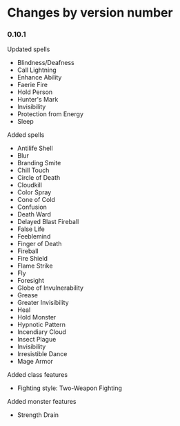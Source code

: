 # Changes by version number

### 0.10.1

Updated spells

- Blindness/Deafness
- Call Lightning
- Enhance Ability
- Faerie Fire
- Hold Person
- Hunter's Mark
- Invisibility
- Protection from Energy
- Sleep

Added spells

- Antilife Shell
- Blur
- Branding Smite
- Chill Touch
- Circle of Death
- Cloudkill
- Color Spray
- Cone of Cold
- Confusion
- Death Ward
- Delayed Blast Fireball
- False Life
- Feeblemind
- Finger of Death
- Fireball
- Fire Shield
- Flame Strike
- Fly
- Foresight
- Globe of Invulnerability
- Grease
- Greater Invisibility
- Heal
- Hold Monster
- Hypnotic Pattern
- Incendiary Cloud
- Insect Plague
- Invisibility
- Irresistible Dance
- Mage Armor

Added class features

- Fighting style: Two-Weapon Fighting

Added monster features

- Strength Drain
